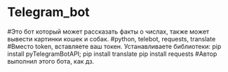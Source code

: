 # Telegram_bot
#Это бот который может рассказать факты о числах, также может вывести картинки кошек и собак.
#python, telebot, requests, translate
#Вместо token, вставляете ваш токен.
Устанавливаете библиотеки:
pip install pyTelegramBotAPI;
pip install translate
pip install requests
#Автор выполнил этого бота, как дз.
